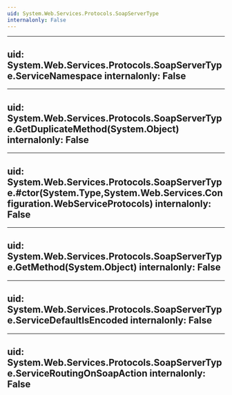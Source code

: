 ```yaml
---
uid: System.Web.Services.Protocols.SoapServerType
internalonly: False
---
```


---
uid: System.Web.Services.Protocols.SoapServerType.ServiceNamespace
internalonly: False
---

---
uid: System.Web.Services.Protocols.SoapServerType.GetDuplicateMethod(System.Object)
internalonly: False
---

---
uid: System.Web.Services.Protocols.SoapServerType.#ctor(System.Type,System.Web.Services.Configuration.WebServiceProtocols)
internalonly: False
---

---
uid: System.Web.Services.Protocols.SoapServerType.GetMethod(System.Object)
internalonly: False
---

---
uid: System.Web.Services.Protocols.SoapServerType.ServiceDefaultIsEncoded
internalonly: False
---

---
uid: System.Web.Services.Protocols.SoapServerType.ServiceRoutingOnSoapAction
internalonly: False
---
